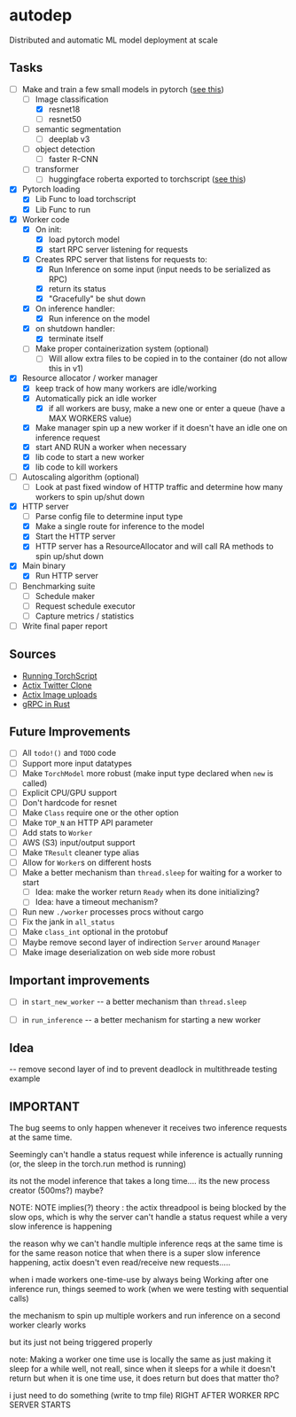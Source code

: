 # autodep
Distributed and automatic ML model deployment at scale

## Tasks
- [ ] Make and train a few small models in pytorch ([see this](https://pytorch.org/vision/stable/models.html))
    - [ ] Image classification
        - [x] resnet18
        - [ ] resnet50
    - [ ] semantic segmentation
        - [ ] deeplab v3
    - [ ] object detection
        - [ ] faster R-CNN
    - [ ] transformer
        - [ ] huggingface roberta exported to torchscript ([see this](https://huggingface.co/docs/transformers/torchscript))
- [x] Pytorch loading
    - [x] Lib Func to load torchscript
    - [x] Lib Func to run
- [x] Worker code
    - [x] On init:
        - [x] load pytorch model
        - [x] start RPC server listening for requests
    - [x] Creates RPC server that listens for requests to:
        - [x] Run Inference on some input (input needs to be serialized as RPC)
        - [x] return its status
        - [x] "Gracefully" be shut down
    - [x] On inference handler:
        - [x] Run inference on the model
    - [x] on shutdown handler:
        - [x] terminate itself
    - [ ] Make proper containerization system (optional)
        - [ ] Will allow extra files to be copied in to the container (do not allow this in v1)
- [x] Resource allocator / worker manager
    - [x] keep track of how many workers are idle/working
    - [x] Automatically pick an idle worker
        - [x] if all workers are busy, make a new one or enter a queue (have a MAX WORKERS value)
    - [x] Make manager spin up a new worker if it doesn't have an idle one on inference request
    - [x] start AND RUN a worker when necessary
    - [x] lib code to start a new worker
    - [x] lib code to kill workers
- [ ] Autoscaling algorithm (optional)
    - [ ] Look at past fixed window of HTTP traffic and determine how many workers to spin up/shut down
- [x] HTTP server
    - [ ] Parse config file to determine input type
    - [x] Make a single route for inference to the model
    - [x] Start the HTTP server
    - [x] HTTP server has a ResourceAllocator and will call RA methods to spin up/shut down
- [x] Main binary
    - [x] Run HTTP server
- [ ] Benchmarking suite
    - [ ] Schedule maker
    - [ ] Request schedule executor
    - [ ] Capture metrics / statistics
- [ ] Write final paper report

## Sources
* [Running TorchScript](https://github.com/LaurentMazare/tch-rs/blob/main/examples/jit/README.md)
* [Actix Twitter Clone](https://hub.qovery.com/guides/tutorial/create-a-blazingly-fast-api-in-rust-part-1/)
* [Actix Image uploads](https://www.reddit.com/r/rust/comments/xzrznn/how_to_upload_and_download_files_through_actix_web/)
* [gRPC in Rust](https://github.com/hyperium/tonic/blob/master/examples/routeguide-tutorial.md)

## Future Improvements
- [ ] All `todo!()` and `TODO` code
- [ ] Support more input datatypes
- [ ] Make `TorchModel` more robust (make input type declared when `new` is called)
- [ ] Explicit CPU/GPU support
- [ ] Don't hardcode for resnet
- [ ] Make `Class` require one or the other option
- [ ] Make `TOP_N` an HTTP API parameter
- [ ] Add stats to `Worker`
- [ ] AWS (S3) input/output support
- [ ] Make `TResult` cleaner type alias
- [ ] Allow for `Worker`s on different hosts
- [ ] Make a better mechanism than `thread.sleep` for waiting for a worker to start
    - [ ] Idea: make the worker return `Ready` when its done initializing?
    - [ ] Idea: have a timeout mechanism?
- [ ] Run new `./worker` processes procs without cargo
- [ ] Fix the jank in `all_status`
- [ ] Make `class_int` optional in the protobuf
- [ ] Maybe remove second layer of indirection `Server` around `Manager`
- [ ] Make image deserialization on web side more robust

## Important improvements
- [ ] in `start_new_worker` -- a better mechanism than `thread.sleep`
- [ ] in `run_inference` -- a better mechanism for starting a new worker



## Idea
-- remove second layer of ind to prevent deadlock in multithreade testing example


## IMPORTANT
The bug seems to only happen whenever it receives two inference requests at the same time.

Seemingly can't handle a status request while inference is actually running (or, the sleep in the torch.run method is running)



its not the model inference that takes a long time.... its the new process creator (500ms?)
maybe?

NOTE:
NOTE implies(?) theory :  the actix threadpool is being blocked by the slow ops, which is why the server can't handle a status request while a very slow inference is happening


the reason why we can't handle multiple inference reqs at the same time is for the same reason
notice that when there is a super slow inference happening, actix doesn't even read/receive new requests.....





when i made workers one-time-use by always being Working after one inference run,
things seemed to work (when we were testing with sequential calls)

the mechanism to spin up multiple workers and run inference on a second worker clearly works

but its just not being triggered properly

note: Making a worker one time use is locally the same as just making it sleep for a while
well, not reall, since when it sleeps for a while it doesn't return
but when it is one time use, it does return
but does that matter tho?




i just need to do something (write to tmp file) RIGHT AFTER WORKER RPC SERVER STARTS
